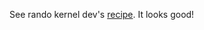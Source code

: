 See rando kernel dev's [recipe](https://people.gnome.org/~federico/news-2009-07.html#tomato-salad). It looks good!

